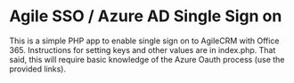 # Agile SSO / Azure AD Single Sign on
This is a simple PHP app to enable single sign on to AgileCRM with Office 365.
Instructions for setting keys and other values are in index.php. That said, this will require basic knowledge of the Azure Oauth process (use the provided links).
